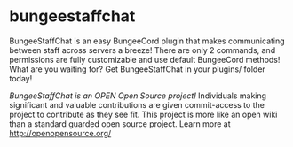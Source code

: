 # bungeestaffchat
BungeeStaffChat is an easy BungeeCord plugin that makes communicating between staff across servers a breeze! There are only 2 commands, and permissions are fully customizable and use default BungeeCord methods! What are you waiting for? Get BungeeStaffChat in your plugins/ folder today!

*BungeeStaffChat is an OPEN Open Source project!* Individuals making significant and valuable contributions are given commit-access to the project to contribute as they see fit. This project is more like an open wiki than a standard guarded open source project. Learn more at http://openopensource.org/
